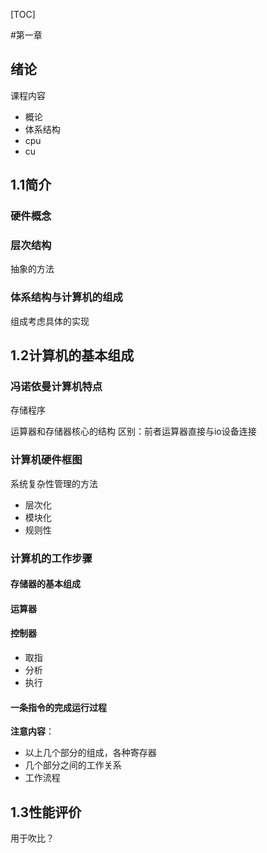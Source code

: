 [TOC]

#第一章

## 绪论
课程内容
- 概论
- 体系结构
- cpu
- cu

## 1.1简介
### 硬件概念
### 层次结构
抽象的方法
### 体系结构与计算机的组成
组成考虑具体的实现

## 1.2计算机的基本组成
### 冯诺依曼计算机特点
存储程序

运算器和存储器核心的结构
区别：前者运算器直接与io设备连接

### 计算机硬件框图
系统复杂性管理的方法
- 层次化
- 模块化
- 规则性

### 计算机的工作步骤
#### 存储器的基本组成
#### 运算器
#### 控制器
- 取指
- 分析
- 执行
#### 一条指令的完成运行过程
**注意内容**：
- 以上几个部分的组成，各种寄存器
- 几个部分之间的工作关系
- 工作流程


## 1.3性能评价
用于吹比？